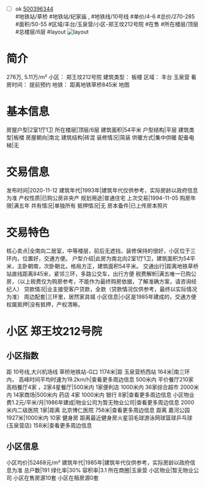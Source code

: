 - [ ] ok [500396344](https://bj.5i5j.com/ershoufang/500396344.html)  
 #地铁站/草桥 #地铁站/纪家庙 ,  #地铁线/10号线
#单价/4-6 #总价/270-285 #面积/50-55   #区域/丰台/玉泉营/小区-郑王坟212号院 #在售 #所在楼层/顶层 #总楼层/6层 #layout 
![layout](http://image2.5i5j.com//group2/M00/C6/94/CgqJM13eTNiAOCYtAAMM1Bey4QM662.jpg_P5.jpg) 
# 简介 
 276万,  5.11万/m² 
小区： 郑王坟212号院
建筑类型： 板楼
区域： 丰台 玉泉营
看房时间： 提前预约
地铁： 距离地铁草桥845米 地图
# 基本信息 
 房屋户型|2室1厅1卫
所在楼层|顶层/6层
建筑面积|54平米
户型结构|平层
建筑类型|板楼
房屋朝向|南北
建筑结构|砖混
装修情况|简装
供暖方式|集中供暖
配备电梯|无
# 交易信息 
 发布时间|2020-11-12
建筑年代|1993年|建筑年代仅供参考，实际房龄以政府信息为准
产权性质|已购公房非央产
规划用途|普通住宅
上次交易|1994-11-05
购房年限|满五年
共有情况|单独所有
抵押情况|无
房本备件|已上传房本照片
# 交易特色 
 核心卖点|全南向二居室，中等楼层，前后无遮挡，装修保持的很好，小区位于三环内，位置好，交通方便。
户型介绍|此房为南北向2室1厅1卫，建筑面积为54平米，主卧朝南，次卧朝北，格局方正，建筑面积54平米。
交通出行|距离地铁草桥站直线距离845米，紧邻三环，多路公交车，出行方便
税费解析|满五唯一已购公房，（以上税费仅为购房参考，不能作为最终购房依据，了解准确方案，请咨询经纪人）
贷款情况|业主接受客户贷款，全款（贷款情况仅供参考，最终以实际情况为准）
周边配套|三环里，居然家具城
小区信息|小区是1985年建成的，交通方便
权属抵押|没有抵押，产权清晰。
# 小区 郑王坟212号院
## 小区指数 
 距 10号线,大兴机场线 草桥地铁站-G口 1174米|距 玉泉营桥西站 164米|南三环内， 高峰时间平均时速为19.2km/h|查看更多周边信息
500米内 平价餐厅210家
高档餐厅4家 ，2家4星餐厅|500米内 1家便利店
1000米内 36家综合超市
2000米内 14家商场|500米内 药店 4家
1000米内 银行 8家|查看更多周边信息
小区物业费1.2元/平米/月|1986年建成|物业公司为暂无物业公司|查看更多周边信息
2000米内二级医院 1家|距离 北京博仁医院  756米|查看更多周边信息
距离 嘉河公园 1927米|1000米内 10家 健身房
距离最近健身房火星羽毛球游泳网球篮球乒乓球(玉泉营店) 158米|查看更多周边信息
## 小区信息 
 小区均价|52468元/m²
建筑年代|1985年|建筑年代仅供参考，实际房龄以政府信息为准
总户数|191
绿化率|30%
容积率|3.1
所在商圈|玉泉营
小区物业|暂无物业公司
小区在售房源10套
小区在租房源0套
